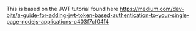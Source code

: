 This is based on the JWT tutorial found here https://medium.com/dev-bits/a-guide-for-adding-jwt-token-based-authentication-to-your-single-page-nodejs-applications-c403f7cf04f4

